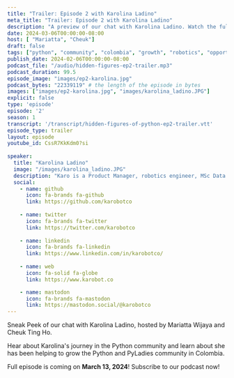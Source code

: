 ```yaml
---
title: "Trailer: Episode 2 with Karolina Ladino"
meta_title: "Trailer: Episode 2 with Karolina Ladino"
description: "A preview of our chat with Karolina Ladino. Watch the full episode on Mar 13, 2024"
date: 2024-03-06T00:00:00-08:00
host: [ "Mariatta", "Cheuk"]
draft: false
tags: ["python", "community", "colombia", "growth", "robotics", "opportunities", "trailer"]
publish_date: 2024-02-06T00:00:00-08:00
podcast_file: "/audio/hidden-figures-ep2-trailer.mp3"
podcast_duration: 99.5
episode_image: "images/ep2-karolina.jpg"
podcast_bytes: "22339119" # the length of the episode in bytes
images: ["images/ep2-karolina.jpg", "images/karolina_ladino.JPG"]
explicit: false 
type: 'episode'
episode: '2'
season: 1
transcript: '/transcript/hidden-figures-of-python-ep2-trailer.vtt'
episode_type: trailer
layout: episode
youtube_id: CssR7KkKdm0?si
  
speaker:
  title: "Karolina Ladino"
  image: "/images/karolina_ladino.JPG"
  description: "Karo is a Product Manager, robotics engineer, MSc Data Analytics, teacher, maker, and jeweler. She co-leads PyLadies Bogotá and PyLadies Colombia initiative. She is part of Python Colombia and is a co-organizer of the PyConCo conference. She has more than 9 years of experience creating hardware for various disciplines. She loves working towards creating opportunities and spaces for personal and professional growth of people. In her free time, she draws and works on her jewelry project."
  social:
    - name: github
      icon: fa-brands fa-github
      link: https://github.com/karobotco
  
    - name: twitter
      icon: fa-brands fa-twitter
      link: https://twitter.com/karobotco
  
    - name: linkedin
      icon: fa-brands fa-linkedin
      link: https://www.linkedin.com/in/karobotco/
    
    - name: web
      icon: fa-solid fa-globe
      link: https://www.karobot.co

    - name: mastodon
      icon: fa-brands fa-mastodon
      link: https://mastodon.social/@karobotco
---
```


Sneak Peek of our chat with Karolina Ladino, hosted by Mariatta Wijaya and Cheuk Ting Ho.

Hear about Karolina's journey in the Python community and learn about she has been helping to grow the Python
and PyLadies community in Colombia.

Full episode is coming on **March 13, 2024**! Subscribe to our podcast now!
